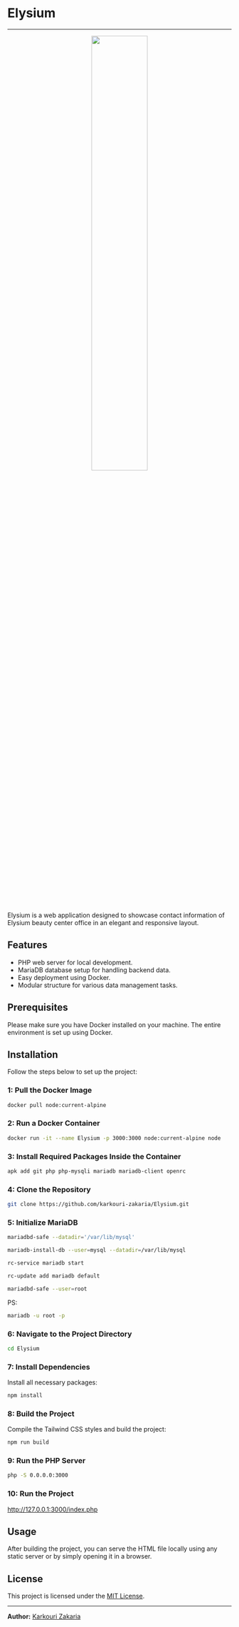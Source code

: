 # Elysium
---
<p align="center">
  <img src="https://github.com/user-attachments/assets/84cb627d-7686-8143-2625cd7d90fe" width="50%" />
</p>
Elysium is a web application designed to showcase contact information of Elysium beauty center office in an elegant and responsive layout.

## Features
- PHP web server for local development.
- MariaDB database setup for handling backend data.
- Easy deployment using Docker.
- Modular structure for various data management tasks.

## Prerequisites

Please make sure you have Docker installed on your machine. The entire environment is set up using Docker.

## Installation

Follow the steps below to set up the project:

### 1: Pull the Docker Image
```bash
docker pull node:current-alpine
```

### 2: Run a Docker Container
```bash
docker run -it --name Elysium -p 3000:3000 node:current-alpine node
```

### 3: Install Required Packages Inside the Container
```bash
apk add git php php-mysqli mariadb mariadb-client openrc
```

### 4: Clone the Repository
```bash
git clone https://github.com/karkouri-zakaria/Elysium.git
```

### 5: Initialize MariaDB
```bash
mariadbd-safe --datadir='/var/lib/mysql'
```
```bash
mariadb-install-db --user=mysql --datadir=/var/lib/mysql
```
```bash
rc-service mariadb start
```
```bash
rc-update add mariadb default
```
```bash
mariadbd-safe --user=root 
```

PS:
```bash
mariadb -u root -p
```

### 6: Navigate to the Project Directory
```bash
cd Elysium
```

### 7: Install Dependencies
Install all necessary packages:
```bash
npm install
```

### 8: Build the Project
Compile the Tailwind CSS styles and build the project:
```bash
npm run build
```

### 9: Run the PHP Server
```bash
php -S 0.0.0.0:3000
```

### 10: Run the Project
http://127.0.0.1:3000/index.php

## Usage

After building the project, you can serve the HTML file locally using any static server or by simply opening it in a browser.

## License
This project is licensed under the [MIT License](LICENSE).

---

**Author:** [Karkouri Zakaria](https://github.com/karkouri-zakaria)
